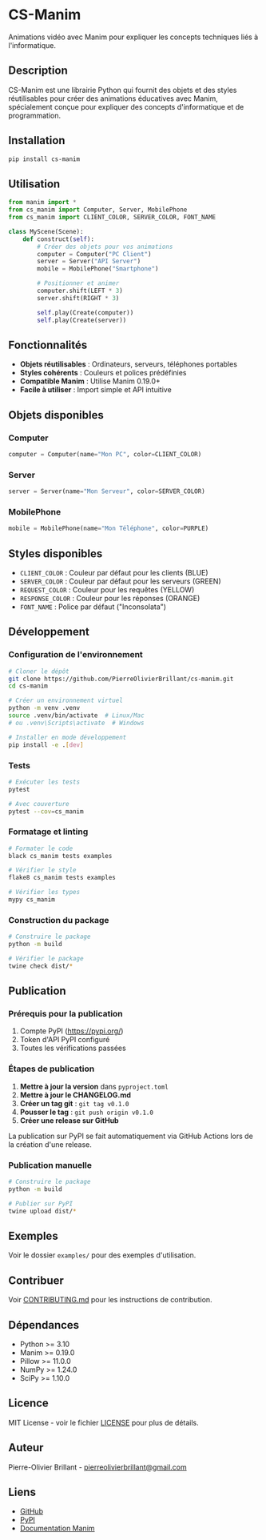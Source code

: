 # CS-Manim

Animations vidéo avec Manim pour expliquer les concepts techniques liés à l'informatique.

## Description

CS-Manim est une librairie Python qui fournit des objets et des styles réutilisables pour créer des animations éducatives avec Manim, spécialement conçue pour expliquer des concepts d'informatique et de programmation.

## Installation

```bash
pip install cs-manim
```

## Utilisation

```python
from manim import *
from cs_manim import Computer, Server, MobilePhone
from cs_manim import CLIENT_COLOR, SERVER_COLOR, FONT_NAME

class MyScene(Scene):
    def construct(self):
        # Créer des objets pour vos animations
        computer = Computer("PC Client")
        server = Server("API Server")
        mobile = MobilePhone("Smartphone")

        # Positionner et animer
        computer.shift(LEFT * 3)
        server.shift(RIGHT * 3)

        self.play(Create(computer))
        self.play(Create(server))
```

## Fonctionnalités

- **Objets réutilisables** : Ordinateurs, serveurs, téléphones portables
- **Styles cohérents** : Couleurs et polices prédéfinies
- **Compatible Manim** : Utilise Manim 0.19.0+
- **Facile à utiliser** : Import simple et API intuitive

## Objets disponibles

### Computer

```python
computer = Computer(name="Mon PC", color=CLIENT_COLOR)
```

### Server

```python
server = Server(name="Mon Serveur", color=SERVER_COLOR)
```

### MobilePhone

```python
mobile = MobilePhone(name="Mon Téléphone", color=PURPLE)
```

## Styles disponibles

- `CLIENT_COLOR` : Couleur par défaut pour les clients (BLUE)
- `SERVER_COLOR` : Couleur par défaut pour les serveurs (GREEN)
- `REQUEST_COLOR` : Couleur pour les requêtes (YELLOW)
- `RESPONSE_COLOR` : Couleur pour les réponses (ORANGE)
- `FONT_NAME` : Police par défaut ("Inconsolata")

## Développement

### Configuration de l'environnement

```bash
# Cloner le dépôt
git clone https://github.com/PierreOlivierBrillant/cs-manim.git
cd cs-manim

# Créer un environnement virtuel
python -m venv .venv
source .venv/bin/activate  # Linux/Mac
# ou .venv\Scripts\activate  # Windows

# Installer en mode développement
pip install -e .[dev]
```

### Tests

```bash
# Exécuter les tests
pytest

# Avec couverture
pytest --cov=cs_manim
```

### Formatage et linting

```bash
# Formater le code
black cs_manim tests examples

# Vérifier le style
flake8 cs_manim tests examples

# Vérifier les types
mypy cs_manim
```

### Construction du package

```bash
# Construire le package
python -m build

# Vérifier le package
twine check dist/*
```

## Publication

### Prérequis pour la publication

1. Compte PyPI (https://pypi.org/)
2. Token d'API PyPI configuré
3. Toutes les vérifications passées

### Étapes de publication

1. **Mettre à jour la version** dans `pyproject.toml`
2. **Mettre à jour le CHANGELOG.md**
3. **Créer un tag git** : `git tag v0.1.0`
4. **Pousser le tag** : `git push origin v0.1.0`
5. **Créer une release sur GitHub**

La publication sur PyPI se fait automatiquement via GitHub Actions lors de la création d'une release.

### Publication manuelle

```bash
# Construire le package
python -m build

# Publier sur PyPI
twine upload dist/*
```

## Exemples

Voir le dossier `examples/` pour des exemples d'utilisation.

## Contribuer

Voir [CONTRIBUTING.md](CONTRIBUTING.md) pour les instructions de contribution.

## Dépendances

- Python >= 3.10
- Manim >= 0.19.0
- Pillow >= 11.0.0
- NumPy >= 1.24.0
- SciPy >= 1.10.0

## Licence

MIT License - voir le fichier [LICENSE](LICENSE) pour plus de détails.

## Auteur

Pierre-Olivier Brillant - pierreolivierbrillant@gmail.com

## Liens

- [GitHub](https://github.com/PierreOlivierBrillant/cs-manim)
- [PyPI](https://pypi.org/project/cs-manim/)
- [Documentation Manim](https://docs.manim.community/)

